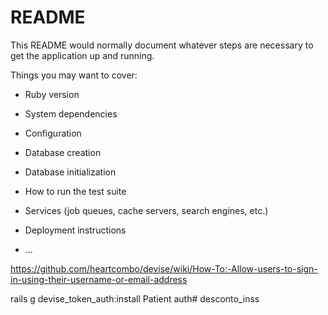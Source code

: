 # README

This README would normally document whatever steps are necessary to get the
application up and running.

Things you may want to cover:

* Ruby version

* System dependencies

* Configuration

* Database creation

* Database initialization

* How to run the test suite

* Services (job queues, cache servers, search engines, etc.)

* Deployment instructions

* ...


https://github.com/heartcombo/devise/wiki/How-To:-Allow-users-to-sign-in-using-their-username-or-email-address

rails g devise_token_auth:install Patient auth# desconto_inss
